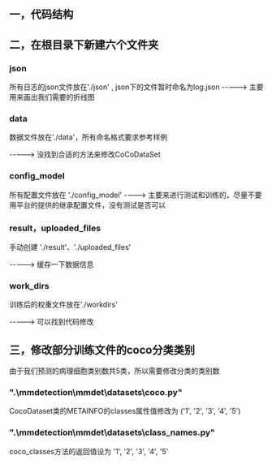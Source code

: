 ## 一，代码结构





## 二，在根目录下新建六个文件夹

### json

所有日志的json文件放在'./json' , json下的文件暂时命名为log.json
 -----> 主要用来画出我们需要的折线图

### data

数据文件放在'./data'，所有命名格式要求参考样例 

-----> 没找到合适的方法来修改CoCoDataSet

### config_model

所有配置文件放在 './config_model' 
----> 主要来进行测试和训练的，尽量不要用平台的提供的继承配置文件，没有测试是否可以

### result，uploaded_files

手动创建 './result'、'./uploaded_files'

-----> 缓存一下数据信息

### work_dirs

训练后的权重文件放在'./workdirs' 

-----> 可以找到代码修改



## 三，修改部分训练文件的coco分类类别

由于我们预测的病理细胞类别数共5类，所以需要修改分类的类别数

### ".\mmdetection\mmdet\datasets\coco.py"

CocoDataset类的METAINFO的classes属性值修改为    ('1', '2', '3', '4', '5')



### ".\mmdetection\mmdet\datasets\class_names.py"

coco_classes方法的返回值设为    '1', '2', '3', '4', '5'



